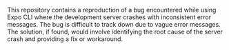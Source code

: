 This repository contains a reproduction of a bug encountered while using Expo CLI where the development server crashes with inconsistent error messages.  The bug is difficult to track down due to vague error messages.  The solution, if found, would involve identifying the root cause of the server crash and providing a fix or workaround.